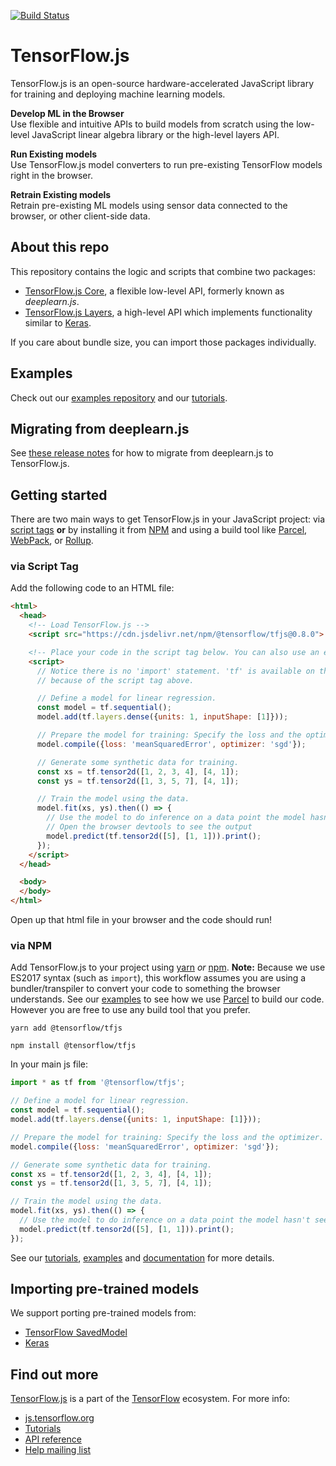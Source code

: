 [![Build Status](https://travis-ci.org/tensorflow/tfjs.svg?branch=master)](https://travis-ci.org/tensorflow/tfjs)
# TensorFlow.js

TensorFlow.js is an open-source hardware-accelerated JavaScript library for
training and deploying machine learning models.

**Develop ML in the Browser** <br/>
Use flexible and intuitive APIs to build models from scratch using the low-level
JavaScript linear algebra library or the high-level layers API.

**Run Existing models** <br/>
Use TensorFlow.js model converters to run pre-existing TensorFlow models right
in the browser.

**Retrain Existing models** <br/>
Retrain pre-existing ML models using sensor data connected to the browser, or
other client-side data.

## About this repo

This repository contains the logic and scripts that combine
two packages:
- [TensorFlow.js Core](https://github.com/tensorflow/tfjs-core),
  a flexible low-level API, formerly known as *deeplearn.js*.
- [TensorFlow.js Layers](https://github.com/tensorflow/tfjs-layers),
  a high-level API which implements functionality similar to
  [Keras](https://keras.io/).

If you care about bundle size, you can import those packages individually.

## Examples

Check out our
[examples repository](https://github.com/tensorflow/tfjs-examples)
and our [tutorials](https://js.tensorflow.org/tutorials/).

## Migrating from deeplearn.js
See [these release notes](https://github.com/tensorflow/tfjs-core/releases/tag/v0.6.0)
for how to migrate from deeplearn.js to TensorFlow.js.

## Getting started

There are two main ways to get TensorFlow.js in your JavaScript project:
via <a href="https://developer.mozilla.org/en-US/docs/Learn/HTML/Howto/Use_JavaScript_within_a_webpage" target="_blank">script tags</a> <strong>or</strong> by installing it from <a href="https://www.npmjs.com/" target="_blank">NPM</a>
and using a build tool like <a href="https://parceljs.org/" target="_blank">Parcel</a>,
<a href="https://webpack.js.org/" target="_blank">WebPack</a>, or <a href="https://rollupjs.org/guide/en" target="_blank">Rollup</a>.

### via Script Tag
      
Add the following code to an HTML file:

```html
<html>
  <head>
    <!-- Load TensorFlow.js -->
    <script src="https://cdn.jsdelivr.net/npm/@tensorflow/tfjs@0.8.0"> </script>

    <!-- Place your code in the script tag below. You can also use an external .js file -->
    <script>
      // Notice there is no 'import' statement. 'tf' is available on the index-page
      // because of the script tag above.

      // Define a model for linear regression.
      const model = tf.sequential();
      model.add(tf.layers.dense({units: 1, inputShape: [1]}));

      // Prepare the model for training: Specify the loss and the optimizer.
      model.compile({loss: 'meanSquaredError', optimizer: 'sgd'});

      // Generate some synthetic data for training.
      const xs = tf.tensor2d([1, 2, 3, 4], [4, 1]);
      const ys = tf.tensor2d([1, 3, 5, 7], [4, 1]);

      // Train the model using the data.
      model.fit(xs, ys).then(() => {
        // Use the model to do inference on a data point the model hasn't seen before:
        // Open the browser devtools to see the output
        model.predict(tf.tensor2d([5], [1, 1])).print();
      });
    </script>
  </head>

  <body>
  </body>
</html>
```

Open up that html file in your browser and the code should run!

### via NPM

Add TensorFlow.js to your project using <a href="https://yarnpkg.com/en/" target="_blank">yarn</a> <em>or</em> <a href="https://docs.npmjs.com/cli/npm" target="_blank">npm</a>. <b>Note:</b> Because
we use ES2017 syntax (such as `import`), this workflow assumes you are using a bundler/transpiler
to convert your code to something the browser understands. See our
<a href='https://github.com/tensorflow/tfjs-examples' target="_blank">examples</a>
to see how we use <a href="https://parceljs.org/" target="_blank">Parcel</a> to build
our code. However you are free to use any build tool that you prefer.

```yarn add @tensorflow/tfjs```

```npm install @tensorflow/tfjs```

In your main js file:

```js
import * as tf from '@tensorflow/tfjs';

// Define a model for linear regression.
const model = tf.sequential();
model.add(tf.layers.dense({units: 1, inputShape: [1]}));

// Prepare the model for training: Specify the loss and the optimizer.
model.compile({loss: 'meanSquaredError', optimizer: 'sgd'});

// Generate some synthetic data for training.
const xs = tf.tensor2d([1, 2, 3, 4], [4, 1]);
const ys = tf.tensor2d([1, 3, 5, 7], [4, 1]);

// Train the model using the data.
model.fit(xs, ys).then(() => {
  // Use the model to do inference on a data point the model hasn't seen before:
  model.predict(tf.tensor2d([5], [1, 1])).print();
});
```

See our <a href="https://js.tensorflow.org/tutorials/" target="_blank">tutorials</a>, <a href="https://github.com/tensorflow/tfjs-examples" target="_blank">examples</a>
and <a href="https://js.tensorflow.org/api/latest/">documentation</a> for more details.

## Importing pre-trained models

We support porting pre-trained models from:
- [TensorFlow SavedModel](https://github.com/tensorflow/tfjs-converter)
- [Keras](https://js.tensorflow.org/tutorials/import-keras.html)

## Find out more

[TensorFlow.js](https://js.tensorflow.org) is a part of the
[TensorFlow](https://www.tensorflow.org) ecosystem. For more info:
- [js.tensorflow.org](https://js.tensorflow.org)
- [Tutorials](https://js.tensorflow.org/tutorials)
- [API reference](https://js.tensorflow.org/api/latest/)
- [Help mailing list](https://groups.google.com/a/tensorflow.org/forum/#!forum/tfjs)
